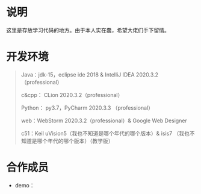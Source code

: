 # 说明

这里是存放学习代码的地方。由于本人实在蠢，希望大佬们手下留情。

# 开发环境

> Java：jdk-15，eclipse ide 2018 & IntelliJ IDEA 2020.3.2（professional）
>
> c&cpp： CLion 2020.3.2（professional）
>
> Python： py3.7，PyCharm 2020.3.3 （professional）
>
> web：WebStorm 2020.3.2（professional）& Google Web Designer 
>
> c51：Keil uVision5（我也不知道是哪个年代的哪个版本）& isis7 （我也不知道是哪个年代的哪个版本）（教学版）

# 合作成员

- demo：

  [Bowjk（Bow）]: https://github.com/Bowjk

  <!--仅在项目“demo”中参与合作-->

